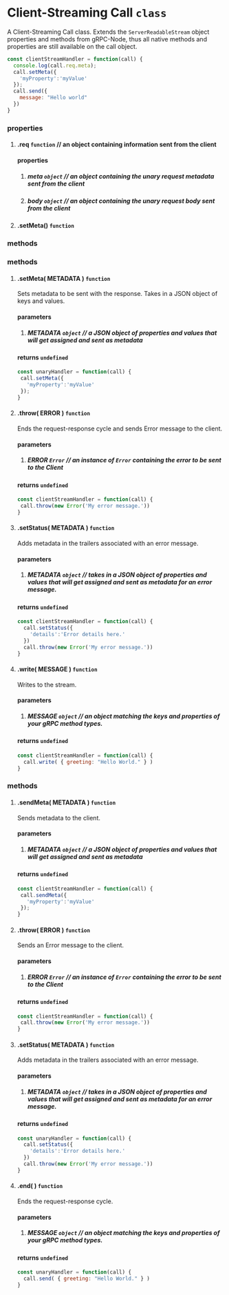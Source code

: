 # Client-Streaming Call `class`

A Client-Streaming Call class. Extends the `ServerReadableStream` object properties and methods from gRPC-Node, thus all native methods and properties are still available on the call object.

```javascript
const clientStreamHandler = function(call) {
  console.log(call.req.meta);
  call.setMeta({
    'myProperty':'myValue'
  });
  call.send({
    message: "Hello world"
  })
}
```

### properties

1. #### .req `function` // an object containing information sent from the client
   #### properties
   1. ##### meta `object` // an object containing the unary request metadata sent from the client
   2. ##### body `object` // an object containing the unary request body sent from the client
2. #### .setMeta() `function`

### methods

### methods

1. #### .setMeta( METADATA ) `function`
    Sets metadata to be sent with the response. Takes in a JSON object of keys and values.
   #### parameters
     1. ##### METADATA `object` // a JSON object of properties and values that will get assigned and sent as metadata

    #### returns `undefined`
    ```javascript
    const unaryHandler = function(call) {
     call.setMeta({
       'myProperty':'myValue'
     });
    }
    ```
2. #### .throw( ERROR ) `function`
      Ends the request-response cycle and sends Error message to the client.
   
   #### parameters
     1. ##### ERROR `Error` // an instance of `Error` containing the error to be sent to the Client

    #### returns `undefined`
    ```javascript
    const clientStreamHandler = function(call) {
     call.throw(new Error('My error message.'))
    }
    ```
3. #### .setStatus( METADATA ) `function`
      Adds metadata in the trailers associated with an error message.
   
   #### parameters
     1. ##### METADATA `object` // takes in a JSON object of properties and values that will get assigned and sent as metadata for an error message.

    #### returns `undefined`
    ```javascript
    const clientStreamHandler = function(call) {
      call.setStatus({
        'details':'Error details here.'
      })
      call.throw(new Error('My error message.'))
    }
    ```
4. #### .write( MESSAGE ) `function`
      Writes to the stream.

   #### parameters
     1. ##### MESSAGE `object` // an object matching the keys and properties of your gRPC method types.

    #### returns `undefined`
    ```javascript
    const clientStreamHandler = function(call) {
      call.write( { greeting: "Hello World." } )
    }
    ```
### methods

1. #### .sendMeta( METADATA ) `function`
    Sends metadata to the client.
   #### parameters
     1. ##### METADATA `object` // a JSON object of properties and values that will get assigned and sent as metadata

    #### returns `undefined`
    ```javascript
    const clientStreamHandler = function(call) {
     call.sendMeta({
       'myProperty':'myValue'
     });
    }
    ```
2. #### .throw( ERROR ) `function`
      Sends an Error message to the client.
   
   #### parameters
     1. ##### ERROR `Error` // an instance of `Error` containing the error to be sent to the Client

    #### returns `undefined`
    ```javascript
    const clientStreamHandler = function(call) {
     call.throw(new Error('My error message.'))
    }
    ```
3. #### .setStatus( METADATA ) `function`
      Adds metadata in the trailers associated with an error message.
   
   #### parameters
     1. ##### METADATA `object` // takes in a JSON object of properties and values that will get assigned and sent as metadata for an error message.

    #### returns `undefined`
    ```javascript
    const unaryHandler = function(call) {
      call.setStatus({
        'details':'Error details here.'
      })
      call.throw(new Error('My error message.'))
    }
    ```
5. #### .end( ) `function`
      Ends the request-response cycle.

   #### parameters
     1. ##### MESSAGE `object` // an object matching the keys and properties of your gRPC method types.

    #### returns `undefined`
    ```javascript
    const unaryHandler = function(call) {
      call.send( { greeting: "Hello World." } )
    }
    ```